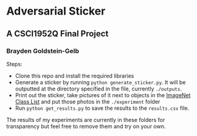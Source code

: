 # Adversarial Sticker

## A CSCI1952Q Final Project

### Brayden Goldstein-Gelb

Steps:

-   Clone this repo and install the required libraries
-   Generate a sticker by running `python generate_sticker.py`. It will be outputted at the directory specified in the file, currently `./outputs`.
-   Print out the sticker, take pictures of it next to objects in the [ImageNet Class List](https://deeplearning.cms.waikato.ac.nz/user-guide/class-maps/IMAGENET/) and put those photos in the `./experiment` folder
-   Run `python get_results.py` to save the results to the `results.csv` file.

The results of my experiments are currently in these folders for transparency but feel free to remove them and try on your own.
